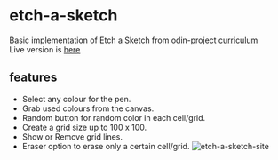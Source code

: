 # etch-a-sketch

Basic implementation of Etch a Sketch from odin-project [curriculum](https://www.theodinproject.com/lessons/foundations-etch-a-sketch)  
Live version is [here](https://nerdyblock.github.io/etch-a-sketch/)  

## features
- Select any colour for the pen.
- Grab used colours from the canvas.
- Random button for random color in each cell/grid.
- Create a grid size up to 100 x 100.
- Show or Remove grid lines.
- Eraser option to erase only a certain cell/grid.
![etch-a-sketch-site](https://user-images.githubusercontent.com/69004604/169061625-6622cbda-7082-46a2-8dc2-97ba76b00aee.png)

